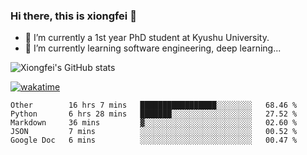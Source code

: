 ### Hi there, this is xiongfei 👋


- 🔭 I’m currently a 1st year PhD student at Kyushu University.
- 🌱 I’m currently learning software engineering, deep learning...

<!--
**Toma62299781/Toma62299781** is a ✨ _special_ ✨ repository because its `README.md` (this file) appears on your GitHub profile.
Here are some ideas to get you started:
-->

![Xiongfei's GitHub stats](https://github-readme-stats.vercel.app/api?username=Toma62299781)


[![wakatime](https://wakatime.com/badge/user/9e8d5516-d162-43e7-9563-87295d455a71.svg)](https://wakatime.com/@9e8d5516-d162-43e7-9563-87295d455a71)

<!--START_SECTION:waka-->
```text
Other        16 hrs 7 mins   █████████████████░░░░░░░░   68.46 % 
Python       6 hrs 28 mins   ███████░░░░░░░░░░░░░░░░░░   27.52 % 
Markdown     36 mins         ▓░░░░░░░░░░░░░░░░░░░░░░░░   02.60 % 
JSON         7 mins          ░░░░░░░░░░░░░░░░░░░░░░░░░   00.52 % 
Google Doc   6 mins          ░░░░░░░░░░░░░░░░░░░░░░░░░   00.47 % 
```
<!--END_SECTION:waka-->

